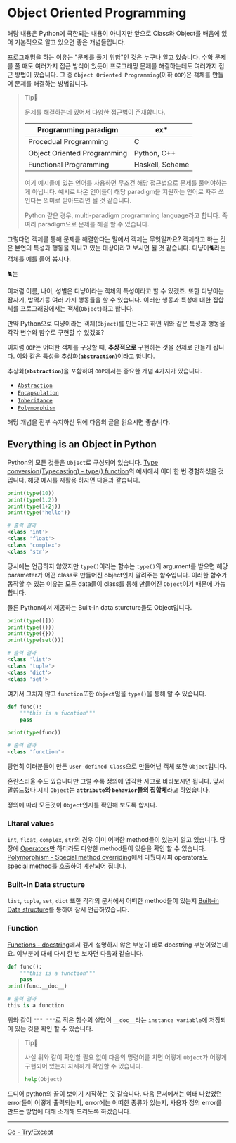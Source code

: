 # Object Oriented Programming

해당 내용은 Python에 국한되는 내용이 아니지만 앞으로 Class와 Object를 배움에 있어 기본적으로 알고 있으면 좋은 개념들입니다.

프로그래밍을 하는 이유는 "문제를 풀기 위함"인 것은 누구나 알고 있습니다. 수학 문제를 풀 때도 여러가지 접근 방식이 있듯이 프로그래밍 문제를 해결하는데도 여러가지 접근 방법이 있습니다. 그 중 `Object Oriented Programming`(이하 `OOP`)은 객체를 만들어 문제를 해결하는 방법입니다.

> Tip👀
>
> 문제를 해결하는데 있어서 다양한 접근법이 존재합니다.
>
> | Programming paradigm        | ex*             |
> | --------------------------- | --------------- |
> | Procedual Programming       | C               |
> | Object Oriented Programming | Python, C++     |
> | Functional Programming      | Haskell, Scheme |
>
> 여기 예시들에 있는 언어를 사용하면 무조건 해당 접근법으로 문제를 풀어야하는게 아닙니다. 예시로 나온 언어들이 해당 paradigm을 지원하는 언어로 자주 쓰인다는 의미로 받아드리면 될 것 같습니다.
>
> Python 같은 경우,  multi-paradigm programming language라고 합니다. 즉 여러 paradigm으로 문제를 해결 할 수 있습니다.

그렇다면 객체를 통해 문제를 해결한다는 말에서 객체는 무엇일까요? 객체라고 하는 것은 본연의 특성과 행동을 지니고 있는 대상이라고 보시면 될 것 같습니다. 디냥이🐈라는 객체를 예를 들어 봅시다.

🐈는 

이처럼 이름, 나이, 성별은 디냥이라는 객체의 특성이라고 할 수 있겠죠. 또한 디냥이는 잠자기, 밥먹기등 여러 가지 행동들을 할 수 있습니다. 이러한 행동과 특성에 대한 집합체를 프로그래밍에서는 객체(`Object`)라고 합니다.

만약 Python으로 디냥이라는 객체(`Object`)를 만든다고 하면 위와 같은 특성과 행동을 각각 변수와 함수로 구현할 수 있겠죠?

이처럼 `OOP`는 어떠한 객체를 구상할 때,  **추상적으로** 구현하는 것을 전제로 만들게 됩니다. 이와 같은 특성을 추상화(**`abstraction`**)이라고 합니다. 

추상화(**`abstraction`**)을 포함하여 `OOP`에서는 중요한 개념 4가지가 있습니다.

- [`Abstraction`](./Abstraction.md)
- [`Encapsulation`](./Encapsulation.md)
- [`Inheritance`](./Inheritance.md)
- [`Polymorphism`](./Polymorphism.md)

해당 개념을 전부 숙지하신 뒤에 다음의 글을 읽으시면 좋습니다.

## Everything is an Object in Python

Python의 모든 것들은 `Object`로 구성되어 있습니다. [Type conversion(Typecasting) - type() function](./Type-conversion(Typecasting).md#type-function)의 예시에서 이미 한 번 경험하셨을 것입니다. 해당 예시를 재활용 하자면 다음과 같습니다.

```python
print(type(10))
print(type(1.2))
print(type(1+2j))
print(type("hello"))
```

```python
# 출력 결과
<class 'int'>
<class 'float'>
<class 'complex'>
<class 'str'>
```

당시에는 언급하지 않았지만 `type()`이라는 함수는 `type()`의 argument를 받으면 해당 parameter가 어떤 class로 만들어진 object인지 알려주는 함수입니다. 이러한 함수가 동작할 수 있는 이유는 모든 data들이 class를 통해 만들어진 `Object`이기 때문에 가능합니다.

물론 Python에서 제공하는 Built-in data sturcture들도 Object입니다.

```python
print(type([]))
print(type(()))
print(type({}))
print(type(set()))
```

```python
# 출력 결과
<class 'list'>
<class 'tuple'>
<class 'dict'>
<class 'set'>
```

여기서 그치지 않고 `function`또한 `Object`임을 `type()`을 통해 알 수 있습니다.

```python
def func():
    """this is a fucntion"""
    pass

print(type(func))
```

```python
# 출력 결과
<class 'function'>
```

당연히 여러분들이 만든 `User-defined Class`으로 만들어낸 객체 또한 `Object`입니다.

혼란스러울 수도 있습니다만 그럴 수록 정의에 입각한 사고로 바라보시면 됩니다. 앞서 말씀드렸다 시피 `Object`는 **`attribute`와 `behavior`들의 집합체**라고 하였습니다.

정의에 따라 모든것이 `Object`인지를 확인해 보도록 합시다. 

### Litaral values

`int`, `float`, `complex`, `str`의 경우 이미 어떠한 method들이 있는지 알고 있습니다. 당장에 [Operators](./Operators.md)만 하더라도 다양한 method들이 있음을 확인 할 수 있습니다. [Polymorphism - Special method overriding](./Polymorphism.md#Special-method-overriding)에서 다뤘다시피 operators도 special method를 호출하여 계산되어 집니다.

### Built-in Data structure

`list`, `tuple`, `set`, `dict` 또한 각각의 문서에서 어떠한 method들이 있는지 [Built-in Data structure](./Built-in-Data-structure.md)를 통하여 잠시 언급하였습니다. 

### Function

[Functions - docstring](./Functions.md#docstring)에서 깊게 설명하지 않은 부분이 바로 docstring 부분이었는데요. 이부분에 대해 다시 한 번 보자면 다음과 같습니다.

```python
def func():
    """this is a function"""
    pass
print(func.__doc__)
```

```python
# 출력 결과
this is a function
```

위와 같이 `""" """`로 적은 함수의 설명이 `__doc__`라는 `instance variable`에 저장되어 있는 것을 확인 할 수 있습니다.

> Tip👀
>
> 사실 위와 같이 확인할 필요 없이 다음의 명령어를 치면 어떻게 `Object`가 어떻게 구현되어 있는지 자세하게 확인할 수 있습니다.
>
> ```python
> help(Object)
> ```
>

드디어 python의 끝이 보이기 시작하는 것 같습니다. 다음 문서에서는 여태 나왔었던 error들이 어떻게 출력되는지, error에는 어떠한 종류가 있는지, 사용자 정의 error를 만드는 방법에 대해 소개해 드리도록 하겠습니다.

---

[Go - Try/Except](./Try\/Except.md)